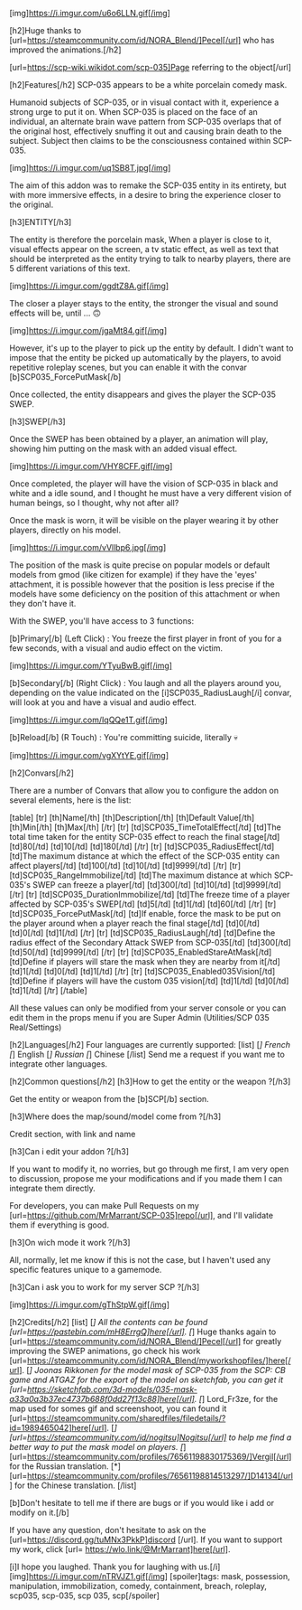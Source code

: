 [img]https://i.imgur.com/u6o6LLN.gif[/img]

[h2]Huge thanks to [url=https://steamcommunity.com/id/NORA_Blend/]Pecel[/url] who has improved the animations.[/h2]

[url=https://scp-wiki.wikidot.com/scp-035]Page referring to the object[/url]

[h2]Features[/h2]
SCP-035 appears to be a white porcelain comedy mask.

Humanoid subjects of SCP-035, or in visual contact with it, experience a strong urge to put it on. 
When SCP-035 is placed on the face of an individual, an alternate brain wave pattern from SCP-035 overlaps that of the original host, effectively snuffing it out and causing brain death to the subject. 
Subject then claims to be the consciousness contained within SCP-035.

[img]https://i.imgur.com/uq1SB8T.jpg[/img]

The aim of this addon was to remake the SCP-035 entity in its entirety, but with more immersive effects, in a desire to bring the experience closer to the original.

[h3]ENTITY[/h3]

The entity is therefore the porcelain mask,
When a player is close to it, visual effects appear on the screen, a tv static effect, as well as text that should be interpreted as the entity trying to talk to nearby players, there are 5 different variations of this text.

[img]https://i.imgur.com/ggdtZ8A.gif[/img]

The closer a player stays to the entity, the stronger the visual and sound effects will be, until ... 🙃

[img]https://i.imgur.com/jgaMt84.gif[/img]

However, it's up to the player to pick up the entity by default.
I didn't want to impose that the entity be picked up automatically by the players, to avoid repetitive roleplay scenes, but you can enable it with the convar [b]SCP035_ForcePutMask[/b]

Once collected, the entity disappears and gives the player the SCP-035 SWEP.

[h3]SWEP[/h3]

Once the SWEP has been obtained by a player, an animation will play, showing him putting on the mask with an added visual effect.

[img]https://i.imgur.com/VHY8CFF.gif[/img]

Once completed, the player will have the vision of SCP-035 in black and white and a idle sound, and I thought he must have a very different vision of human beings, so I thought, why not after all? 

Once the mask is worn, it will be visible on the player wearing it by other players, directly on his model.

[img]https://i.imgur.com/vVllbp6.jpg[/img]

The position of the mask is quite precise on popular models or default models from gmod (like citizen for example) if they have the 'eyes' attachment, it is possible however that the position is less precise if the models have some deficiency on the position of this attachment or when they don't  have it.

With the SWEP, you'll have access to 3 functions:

[b]Primary[/b] (Left Click) :
You freeze the first player in front of you for a few seconds, with a visual and audio effect on the victim.

[img]https://i.imgur.com/YTyuBwB.gif[/img]

[b]Secondary[/b] (Right Click) :
You laugh and all the players around you, depending on the value indicated on the [i]SCP035_RadiusLaugh[/i] convar, will look at you and have a visual and audio effect.

[img]https://i.imgur.com/IqQQe1T.gif[/img]

[b]Reload[/b] (R Touch) :
You're committing suicide, literally 💀

[img]https://i.imgur.com/vgXYtYE.gif[/img]

[h2]Convars[/h2]

There are a number of Convars that allow you to configure the addon on several elements, here is the list:


[table]
[tr]
[th]Name[/th]
[th]Description[/th]
[th]Default Value[/th]
[th]Min[/th]
[th]Max[/th]
[/tr]
[tr]
[td]SCP035_TimeTotalEffect[/td]
[td]The total time taken for the entity SCP-035 effect to reach the final stage[/td]
[td]80[/td]
[td]10[/td]
[td]180[/td]
[/tr]
[tr]
[td]SCP035_RadiusEffect[/td]
[td]The maximum distance at which the effect of the SCP-035 entity can affect players[/td]
[td]100[/td]
[td]10[/td]
[td]9999[/td]
[/tr]
[tr]
[td]SCP035_RangeImmobilize[/td]
[td]The maximum distance at which SCP-035's SWEP can freeze a player[/td]
[td]300[/td]
[td]10[/td]
[td]9999[/td]
[/tr]
[tr]
[td]SCP035_DurationImmobilize[/td]
[td]The freeze time of a player affected by SCP-035's SWEP[/td]
[td]5[/td]
[td]1[/td]
[td]60[/td]
[/tr]
[tr]
[td]SCP035_ForcePutMask[/td]
[td]If enable, force the mask to be put on the player around when a player reach the final stage[/td]
[td]0[/td]
[td]0[/td]
[td]1[/td]
[/tr]
[tr]
[td]SCP035_RadiusLaugh[/td]
[td]Define the radius effect of the Secondary Attack SWEP from SCP-035[/td]
[td]300[/td]
[td]50[/td]
[td]9999[/td]
[/tr]
[tr]
[td]SCP035_EnabledStareAtMask[/td]
[td]Define if players will stare the mask when they are nearby from it[/td]
[td]1[/td]
[td]0[/td]
[td]1[/td]
[/tr]
[tr]
[td]SCP035_Enabled035Vision[/td]
[td]Define if players will have the custom 035 vision[/td]
[td]1[/td]
[td]0[/td]
[td]1[/td]
[/tr]
[/table]

All these values can only be modified from your server console or you can edit them in the props menu if you are Super Admin (Utilities/SCP 035 Real/Settings)

[h2]Languages[/h2]
Four languages are currently supported:
[list]
[*]  French
[*]  English
[*]  Russian 
[*]  Chinese
[/list]
Send me a request if you want me to integrate other languages.

[h2]Common questions[/h2]
[h3]How to get the entity or the weapon ?[/h3]

Get the entity or weapon from the [b]SCP[/b] section.

[h3]Where does the map/sound/model come from ?[/h3]

Credit section, with link and name

[h3]Can i edit your addon ?[/h3]

If you want to modify it, no worries, but go through me first, I am very open to discussion, propose me your modifications and if you made them I can integrate them directly.

For developers, you can make Pull Requests on my [url=https://github.com/MrMarrant/SCP-035]repo[/url], and I'll validate them if everything is good. 

[h3]On wich mode it work ?[/h3]

All, normally, let me know if this is not the case, but I haven't used any specific features unique to a gamemode.

[h3]Can i ask you to work for my server SCP ?[/h3]

[img]https://i.imgur.com/gThStpW.gif[/img]


[h2]Credits[/h2]
[list]
[*] All the contents can be found [url=https://pastebin.com/mH8ErrgQ]here[/url].
[*] Huge thanks again to [url=https://steamcommunity.com/id/NORA_Blend/]Pecel[/url] for greatly improving the SWEP animations, go check his work [url=https://steamcommunity.com/id/NORA_Blend/myworkshopfiles/]here[/url].
[*] Joonas Rikkonen for the model mask of SCP-035 from the SCP: CB game and ATGAZ for the export of the model on sketchfab, you can get it [url=https://sketchfab.com/3d-models/035-mask-a33a0a3b37ec4737b688f0dd27f13c88]here[/url].
[*] Lord_Fr3ze, for the map used for somes gif and screenshoot, you can found it [url=https://steamcommunity.com/sharedfiles/filedetails/?id=1989465042]here[/url].
[*] [url=https://steamcommunity.com/id/nogitsu]Nogitsu[/url] to help me find a better way to put the mask model on players.
[*] [url=https://steamcommunity.com/profiles/76561198830175369/]Vergil[/url] for the Russian translation.
[*] [url=https://steamcommunity.com/profiles/76561198814513297/]D14134[/url] for the Chinese translation.
[/list]


[b]Don't hesitate to tell me if there are bugs or if you would like i add or modify on it.[/b]

If you have any question, don't hesitate to ask on the [url=https://discord.gg/tuMNx3PkkP]discord [/url].
If you want to support my work, click [url= https://wlo.link/@MrMarrant]here[/url].


[i]I hope you laughed. Thank you for laughing with us.[/i]
[img]https://i.imgur.com/nTRVJZ1.gif[/img]
[spoiler]tags: mask, possession, manipulation, immobilization, comedy, containment, breach, roleplay, scp035, scp-035, scp 035, scp[/spoiler]